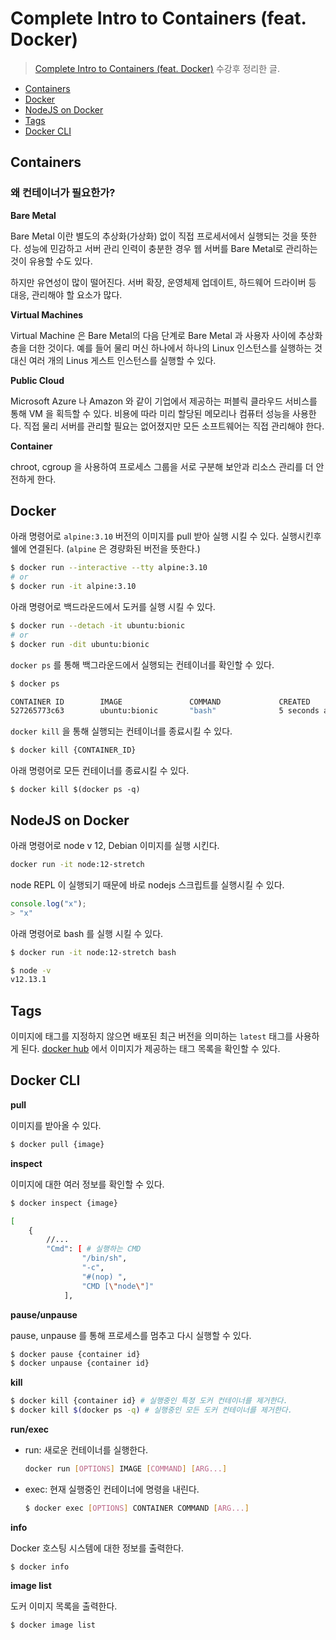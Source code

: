 # Complete Intro to Containers (feat. Docker)

> [Complete Intro to Containers (feat. Docker)](https://frontendmasters.com/courses/complete-intro-containers) 수강후 정리한 글.

- [Containers](#containers)
- [Docker](#docker)
- [NodeJS on Docker](#nodejs-on-docker)
- [Tags](#tags)
- [Docker CLI](#docker-cli)

## Containers

### 왜 컨테이너가 필요한가?

**Bare Metal**

Bare Metal 이란 별도의 추상화(가상화) 없이 직접 프로세서에서 실행되는 것을 뜻한다.
성능에 민감하고 서버 관리 인력이 충분한 경우 웹 서버를 Bare Metal로 관리하는 것이 유용할 수도 있다.

하지만 유연성이 많이 떨어진다. 서버 확장, 운영체제 업데이트, 하드웨어 드라이버 등 대응, 관리해야 할 요소가 많다.

**Virtual Machines**

Virtual Machine 은 Bare Metal의 다음 단계로 Bare Metal 과 사용자 사이에 추상화 층을 더한 것이다.
예를 들어 물리 머신 하나에서 하나의 Linux 인스턴스를 실행하는 것 대신 여러 개의 Linus 게스트 인스턴스를 실행할 수 있다.

**Public Cloud**

Microsoft Azure 나 Amazon 와 같이 기업에서 제공하는 퍼블릭 클라우드 서비스를 통해 VM 을 획득할 수 있다.
비용에 따라 미리 할당된 메모리나 컴퓨터 성능을 사용한다.
직접 물리 서버를 관리할 필요는 없어졌지만 모든 소프트웨어는 직접 관리해야 한다.

**Container**

chroot, cgroup 을 사용하여 프로세스 그룹을 서로 구분해 보안과 리소스 관리를 더 안전하게 한다.

## Docker

아래 명령어로 `alpine:3.10` 버전의 이미지를 pull 받아 실행 시킬 수 있다. 실행시킨후 쉘에 연결된다. (`alpine` 은 경량화된 버전을 뜻한다.)

```bash
$ docker run --interactive --tty alpine:3.10
# or
$ docker run -it alpine:3.10
```

아래 명령어로 백드라운드에서 도커를 실행 시킬 수 있다.

```bash
$ docker run --detach -it ubuntu:bionic
# or
$ docker run -dit ubuntu:bionic
```

`docker ps` 를 통해 백그라운드에서 실행되는 컨테이너를 확인할 수 있다.

```bash
$ docker ps

CONTAINER ID        IMAGE               COMMAND             CREATED             STATUS              PORTS               NAMES
527265773c63        ubuntu:bionic       "bash"              5 seconds ago       Up 5 seconds                            brave_euler
```

`docker kill` 을 통해 실행되는 컨테이너를 종료시킬 수 있다.

```bash
$ docker kill {CONTAINER_ID}
```

아래 명령어로 모든 컨테이너를 종료시킬 수 있다.

```
$ docker kill $(docker ps -q)
```

## NodeJS on Docker

아래 명령어로 node v 12, Debian 이미지를 실행 시킨다.

```bash
docker run -it node:12-stretch
```

node REPL 이 실행되기 때문에 바로 nodejs 스크립트를 실행시킬 수 있다.

```js
console.log("x");
> "x"
```

아래 명령어로 bash 를 실행 시킬 수 있다.

```bash
$ docker run -it node:12-stretch bash

$ node -v
v12.13.1
```

## Tags

이미지에 태그를 지정하지 않으면 배포된 최근 버전을 의미하는 `latest` 태그를 사용하게 된다.
[docker hub](https://hub.docker.com/) 에서 이미지가 제공하는 태그 목록을 확인할 수 있다.

## Docker CLI

**pull**

이미지를 받아올 수 있다.

```bash
$ docker pull {image}
```

**inspect**

이미지에 대한 여러 정보를 확인할 수 있다.

```bash
$ docker inspect {image}

[
    {
        //...
        "Cmd": [ # 실행하는 CMD
                "/bin/sh",
                "-c",
                "#(nop) ",
                "CMD [\"node\"]"
            ],
```

**pause/unpause**

pause, unpause 를 통해 프로세스를 멈추고 다시 실행할 수 있다.

```bash
$ docker pause {container id}
$ docker unpause {container id}
```

**kill**

```bash
$ docker kill {container id} # 실행중인 특정 도커 컨테이너를 제거한다.
$ docker kill $(docker ps -q) # 실행중인 모든 도커 컨테이너를 제거한다.
```

**run/exec**

- run: 새로운 컨테이너를 실행한다.

  ```bash
  docker run [OPTIONS] IMAGE [COMMAND] [ARG...]
  ```

- exec: 현재 실행중인 컨테이너에 명령을 내린다.

  ```bash
  $ docker exec [OPTIONS] CONTAINER COMMAND [ARG...]
  ```

**info**

Docker 호스팅 시스템에 대한 정보를 출력한다.

```
$ docker info
```

**image list**

도커 이미지 목록을 출력한다.

```bash
$ docker image list
```
